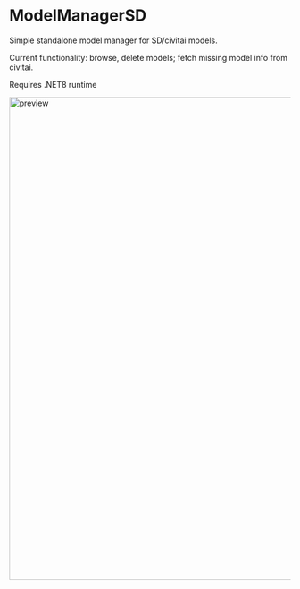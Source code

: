 # ModelManagerSD
Simple standalone model manager for SD/civitai models.

Current functionality: browse, delete models; fetch missing model info from civitai.

Requires .NET8 runtime

<img width="1220" height="863" alt="preview" src="https://github.com/user-attachments/assets/c9246cf2-709b-494c-b091-0f80969e1bbb" />
